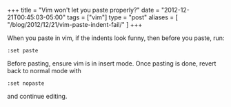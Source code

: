 +++
title = "Vim won't let you paste properly?"
date = "2012-12-21T00:45:03-05:00"
tags = ["vim"]
type = "post"
aliases = [
    "/blog/2012/12/21/vim-paste-indent-fail/"
]
+++

When you paste in vim, if the indents look funny, then before you paste, run:<!--more-->
```vim
:set paste
```
Before pasting, ensure vim is in insert mode. Once pasting is done, revert back to normal mode with
```vim
:set nopaste
```
and continue editing.